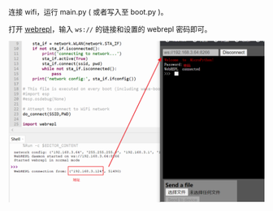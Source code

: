 连接 wifi，运行 main.py ( 或者写入至 boot.py )。

打开 [webrepl](http://micropython.org/webrepl/)，输入 `ws://` 的链接和设置的 webrepl 密码即可。

![1](.assest/RAEDME/1.png)